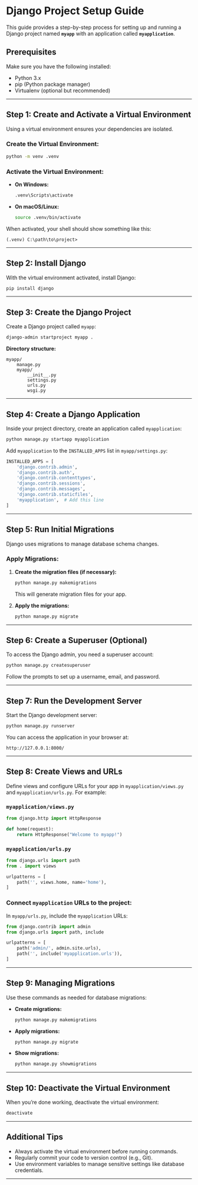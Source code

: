 
# Django Project Setup Guide

This guide provides a step-by-step process for setting up and running a Django project named **`myapp`** with an application called **`myapplication`**.

## Prerequisites
Make sure you have the following installed:
- Python 3.x
- pip (Python package manager)
- Virtualenv (optional but recommended)

---

## Step 1: Create and Activate a Virtual Environment
Using a virtual environment ensures your dependencies are isolated.

### Create the Virtual Environment:
```bash
python -m venv .venv
```

### Activate the Virtual Environment:
- **On Windows:**
  ```bash
  .venv\Scripts\activate
  ```
- **On macOS/Linux:**
  ```bash
  source .venv/bin/activate
  ```

When activated, your shell should show something like this:
```
(.venv) C:\path\to\project>
```

---

## Step 2: Install Django
With the virtual environment activated, install Django:
```bash
pip install django
```

---

## Step 3: Create the Django Project
Create a Django project called `myapp`:
```bash
django-admin startproject myapp .
```

**Directory structure:**
```
myapp/
    manage.py
    myapp/
        __init__.py
        settings.py
        urls.py
        wsgi.py
```

---

## Step 4: Create a Django Application
Inside your project directory, create an application called `myapplication`:
```bash
python manage.py startapp myapplication
```

Add `myapplication` to the `INSTALLED_APPS` list in `myapp/settings.py`:
```python
INSTALLED_APPS = [
    'django.contrib.admin',
    'django.contrib.auth',
    'django.contrib.contenttypes',
    'django.contrib.sessions',
    'django.contrib.messages',
    'django.contrib.staticfiles',
    'myapplication',  # Add this line
]
```

---

## Step 5: Run Initial Migrations
Django uses migrations to manage database schema changes.

### Apply Migrations:
1. **Create the migration files (if necessary):**
   ```bash
   python manage.py makemigrations
   ```
   This will generate migration files for your app.

2. **Apply the migrations:**
   ```bash
   python manage.py migrate
   ```

---

## Step 6: Create a Superuser (Optional)
To access the Django admin, you need a superuser account:
```bash
python manage.py createsuperuser
```

Follow the prompts to set up a username, email, and password.

---

## Step 7: Run the Development Server
Start the Django development server:
```bash
python manage.py runserver
```

You can access the application in your browser at:
```
http://127.0.0.1:8000/
```

---

## Step 8: Create Views and URLs
Define views and configure URLs for your app in `myapplication/views.py` and `myapplication/urls.py`. For example:

### `myapplication/views.py`
```python
from django.http import HttpResponse

def home(request):
    return HttpResponse("Welcome to myapp!")
```

### `myapplication/urls.py`
```python
from django.urls import path
from . import views

urlpatterns = [
    path('', views.home, name='home'),
]
```

### Connect `myapplication` URLs to the project:
In `myapp/urls.py`, include the `myapplication` URLs:
```python
from django.contrib import admin
from django.urls import path, include

urlpatterns = [
    path('admin/', admin.site.urls),
    path('', include('myapplication.urls')),
]
```

---

## Step 9: Managing Migrations
Use these commands as needed for database migrations:
- **Create migrations:**  
  ```bash
  python manage.py makemigrations
  ```
- **Apply migrations:**  
  ```bash
  python manage.py migrate
  ```
- **Show migrations:**  
  ```bash
  python manage.py showmigrations
  ```

---

## Step 10: Deactivate the Virtual Environment
When you’re done working, deactivate the virtual environment:
```bash
deactivate
```

---

## Additional Tips
- Always activate the virtual environment before running commands.
- Regularly commit your code to version control (e.g., Git).
- Use environment variables to manage sensitive settings like database credentials.

---
